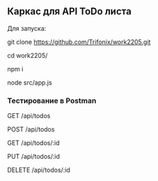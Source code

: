 ## Каркас для API ToDo листа

Для запуска:

git clone https://github.com/Trifonix/work2205.git

cd work2205/

npm i

node src/app.js

### Тестирование в Postman

GET /api/todos

POST /api/todos

GET /api/todos/:id

PUT /api/todos/:id

DELETE /api/todos/:id